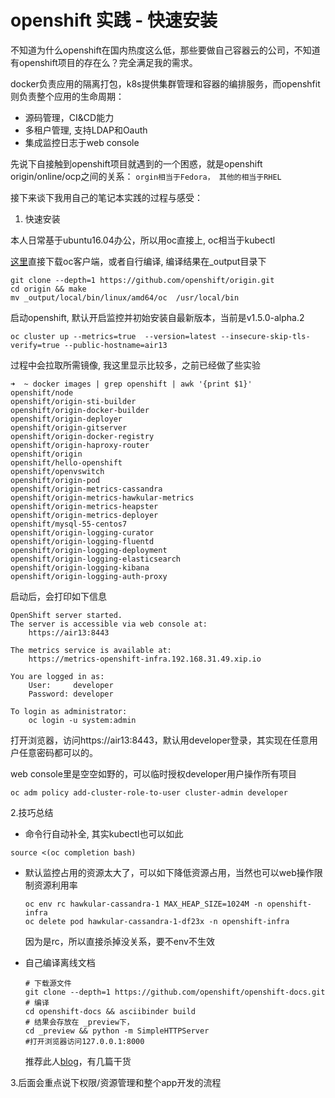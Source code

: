 # openshift 实践 - 快速安装

不知道为什么openshift在国内热度这么低，那些要做自己容器云的公司，不知道有openshift项目的存在么？完全满足我的需求。

docker负责应用的隔离打包，k8s提供集群管理和容器的编排服务，而openshfit则负责整个应用的生命周期：

* 源码管理，CI&CD能力
* 多租户管理, 支持LDAP和Oauth
* 集成监控日志于web console

先说下自接触到openshift项目就遇到的一个困惑，就是openshift origin/online/ocp之间的关系： ```orgin相当于Fedora， 其他的相当于RHEL```

接下来谈下我用自己的笔记本实践的过程与感受：

1. 快速安装

  本人日常基于ubuntu16.04办公，所以用oc直接上, oc相当于kubectl

  [这里](https://github.com/openshift/origin/releases)直接下载oc客户端，或者自行编译, 编译结果在_output目录下
  ```
  git clone --depth=1 https://github.com/openshift/origin.git
  cd origin && make
  mv _output/local/bin/linux/amd64/oc  /usr/local/bin

  ```
  启动openshift, 默认开启监控并初始安装自最新版本，当前是v1.5.0-alpha.2
  ```
  oc cluster up --metrics=true  --version=latest --insecure-skip-tls-verify=true --public-hostname=air13
  ```

  过程中会拉取所需镜像, 我这里显示比较多，之前已经做了些实验
  ```
  ➜  ~ docker images | grep openshift | awk '{print $1}'
  openshift/node
  openshift/origin-sti-builder
  openshift/origin-docker-builder
  openshift/origin-deployer
  openshift/origin-gitserver
  openshift/origin-docker-registry
  openshift/origin-haproxy-router
  openshift/origin
  openshift/hello-openshift
  openshift/openvswitch
  openshift/origin-pod
  openshift/origin-metrics-cassandra
  openshift/origin-metrics-hawkular-metrics
  openshift/origin-metrics-heapster
  openshift/origin-metrics-deployer
  openshift/mysql-55-centos7
  openshift/origin-logging-curator
  openshift/origin-logging-fluentd
  openshift/origin-logging-deployment
  openshift/origin-logging-elasticsearch
  openshift/origin-logging-kibana
  openshift/origin-logging-auth-proxy
  ```
  启动后，会打印如下信息

  ```
  OpenShift server started.
  The server is accessible via web console at:
      https://air13:8443

  The metrics service is available at:
      https://metrics-openshift-infra.192.168.31.49.xip.io

  You are logged in as:
      User:     developer
      Password: developer

  To login as administrator:
      oc login -u system:admin
  ```

  打开浏览器，访问https://air13:8443，默认用developer登录，其实现在任意用户任意密码都可以的。

  web console里是空空如野的，可以临时授权developer用户操作所有项目
  ```
  oc adm policy add-cluster-role-to-user cluster-admin developer
  ```


2.技巧总结

  * 命令行自动补全, 其实kubectl也可以如此

  ``source <(oc completion bash)``

  * 默认监控占用的资源太大了，可以如下降低资源占用，当然也可以web操作限制资源利用率
    ```
    oc env rc hawkular-cassandra-1 MAX_HEAP_SIZE=1024M -n openshift-infra
    oc delete pod hawkular-cassandra-1-df23x -n openshift-infra
    ```
    因为是rc，所以直接杀掉没关系，要不env不生效

  * 自己编译离线文档
    ```
    # 下载源文件
    git clone --depth=1 https://github.com/openshift/openshift-docs.git
    # 编译
    cd openshift-docs && asciibinder build
    # 结果会存放在 _preview下，
    cd _preview && python -m SimpleHTTPServer
    #打开浏览器访问127.0.0.1:8000
    ```

    推荐此人[blog](http://guifreelife.com/)，有几篇干货


3.后面会重点说下权限/资源管理和整个app开发的流程
